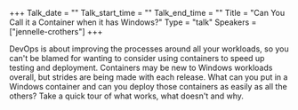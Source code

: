 +++
Talk_date = ""
Talk_start_time = ""
Talk_end_time = ""
Title = "Can You Call it a Container when it has Windows?"
Type = "talk"
Speakers = ["jennelle-crothers"]
+++

DevOps is about improving the processes around all your workloads, so you can't be blamed for wanting to consider using containers to speed up testing and deployment. Containers may be new to Windows workloads overall, but strides are being made with each release. What can you put in a Windows container and can you deploy those containers as easily as all the others? Take a quick tour of what works, what doesn't and why.
